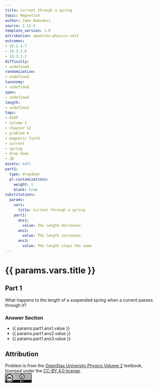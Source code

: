 ```yaml
---
title: Current through a spring
topic: Magnetism
author: Jake Bobowksi
source: 2.12.9
template_version: 1.0
attribution: openstax-physics-vol2
outcomes:
- 19.2.4.7
- 19.3.3.0
- 19.3.3.2
difficulty:
- undefined
randomization:
- undefined
taxonomy:
- undefined
span:
- undefined
length:
- undefined
tags:
- OSUP
- volume 2
- chapter 12
- problem 9
- magnetic field
- current
- spring
- drop down
- JB
assets: null
part1:
  type: dropdown
  pl-customizations:
    weight: 1
    blank: true
substitutions:
  params:
    vars:
      title: Current through a spring
    part1:
      ans1:
        value: The length decreases
      ans2:
        value: The length increases
      ans3:
        value: The length stays the same
---
```

# {{ params.vars.title }}

## Part 1

What happens to the length of a suspended spring when a current passes through it?

### Answer Section

- {{ params.part1.ans1.value }}
- {{ params.part1.ans2.value }}
- {{ params.part1.ans3.value }}

## Attribution

Problem is from the [OpenStax University Physics Volume 2](https://openstax.org/details/books/university-physics-volume-2) textbook, licensed under the [CC-BY 4.0 license](https://creativecommons.org/licenses/by/4.0/).<br>![Image representing the Creative Commons 4.0 BY license.](https://raw.githubusercontent.com/firasm/bits/master/by.png)
